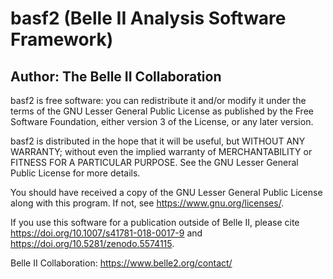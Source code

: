 basf2 (Belle II Analysis Software Framework)
============================================

Author: The Belle II Collaboration
----------------------------------

basf2 is free software: you can redistribute it and/or modify
it under the terms of the GNU Lesser General Public License as published by
the Free Software Foundation, either version 3 of the License, or
any later version.

basf2 is distributed in the hope that it will be useful,
but WITHOUT ANY WARRANTY; without even the implied warranty of
MERCHANTABILITY or FITNESS FOR A PARTICULAR PURPOSE. See the
GNU Lesser General Public License for more details.

You should have received a copy of the GNU Lesser General Public License
along with this program. If not, see <https://www.gnu.org/licenses/>.

If you use this software for a publication outside of Belle II,
please cite https://doi.org/10.1007/s41781-018-0017-9 and
https://doi.org/10.5281/zenodo.5574115.

Belle II Collaboration: https://www.belle2.org/contact/
